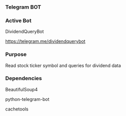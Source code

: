 ### Telegram BOT

### Active Bot
DividendQueryBot

https://telegram.me/dividendquerybot

### Purpose
Read stock ticker symbol and queries for dividend data

### Dependencies
BeautifulSoup4

python-telegram-bot

cachetools